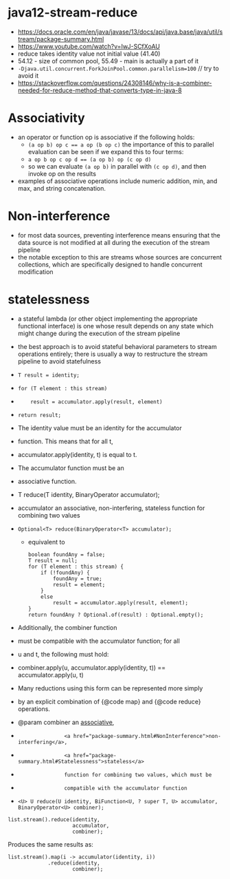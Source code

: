 # java12-stream-reduce

* https://docs.oracle.com/en/java/javase/13/docs/api/java.base/java/util/stream/package-summary.html
* https://www.youtube.com/watch?v=IwJ-SCfXoAU
* reduce takes identity value not initial value (41.40)
* 54.12 - size of common pool, 55.49 - main is actually a part of it
* `-Djava.util.concurrent.ForkJoinPool.common.parallelism=100` // try to avoid it
* https://stackoverflow.com/questions/24308146/why-is-a-combiner-needed-for-reduce-method-that-converts-type-in-java-8

# Associativity
* an operator or function op is associative if the following holds:
    * `(a op b) op c == a op (b op c)`
the importance of this to parallel evaluation can be seen if we expand this to four terms:
     * `a op b op c op d == (a op b) op (c op d)`
     * so we can evaluate `(a op b)` in parallel with `(c op d)`, and then invoke op on the results
* examples of associative operations include numeric addition, min, and max, and string concatenation.

# Non-interference
* for most data sources, preventing interference means ensuring that the data source is not modified at all during 
the execution of the stream pipeline
* the notable exception to this are streams whose sources are concurrent collections, which are specifically 
designed to handle concurrent modification

# statelessness
* a stateful lambda (or other object implementing the appropriate functional interface) is one whose result depends 
on any state which might change during the execution of the stream pipeline
* the best approach is to avoid stateful behavioral parameters to stream operations entirely; there is usually a way 
to restructure the stream pipeline to avoid statefulness

*     T result = identity;
*     for (T element : this stream)
*         result = accumulator.apply(result, element)
*     return result;
* The identity value must be an identity for the accumulator
* function. This means that for all t,
* accumulator.apply(identity, t) is equal to t.
* The accumulator function must be an
* associative function.
* T reduce(T identity, BinaryOperator<T> accumulator);

* accumulator an associative, non-interfering, stateless function for combining two values
* `Optional<T> reduce(BinaryOperator<T> accumulator);`
    * equivalent to
        ```
        boolean foundAny = false;
        T result = null;
        for (T element : this stream) {
            if (!foundAny) {
                foundAny = true;
                result = element;
            }
            else
                result = accumulator.apply(result, element);
        }
        return foundAny ? Optional.of(result) : Optional.empty();
        ```

* Additionally, the combiner function
* must be compatible with the accumulator function; for all
* u and t, the following must hold: 
* combiner.apply(u, accumulator.apply(identity, t)) == accumulator.apply(u, t)

* Many reductions using this form can be represented more simply
* by an explicit combination of {@code map} and {@code reduce} operations.

* @param combiner an <a href="package-summary.html#Associativity">associative</a>,
*                    <a href="package-summary.html#NonInterference">non-interfering</a>,
*                    <a href="package-summary.html#Statelessness">stateless</a>
*                    function for combining two values, which must be
*                    compatible with the accumulator function
* `<U> U reduce(U identity, BiFunction<U, ? super T, U> accumulator, BinaryOperator<U> combiner);`

```
list.stream().reduce(identity,
                     accumulator,
                     combiner);
```
Produces the same results as:

```
list.stream().map(i -> accumulator(identity, i))
             .reduce(identity,
                     combiner);
```